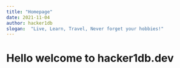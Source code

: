 ```yaml
---
title: "Homepage"
date: 2021-11-04
author: hacker1db
slogan:  "Live, Learn, Travel, Never forget your hobbies!"
---
```

# Hello welcome to hacker1db.dev
